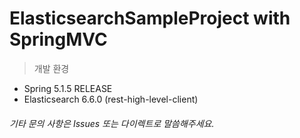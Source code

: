 # ElasticsearchSampleProject with SpringMVC 

> 개발 환경
* Spring 5.1.5 RELEASE
* Elasticsearch 6.6.0 (rest-high-level-client)


###### 기타 문의 사항은 Issues 또는 다이렉트로 말씀해주세요.
